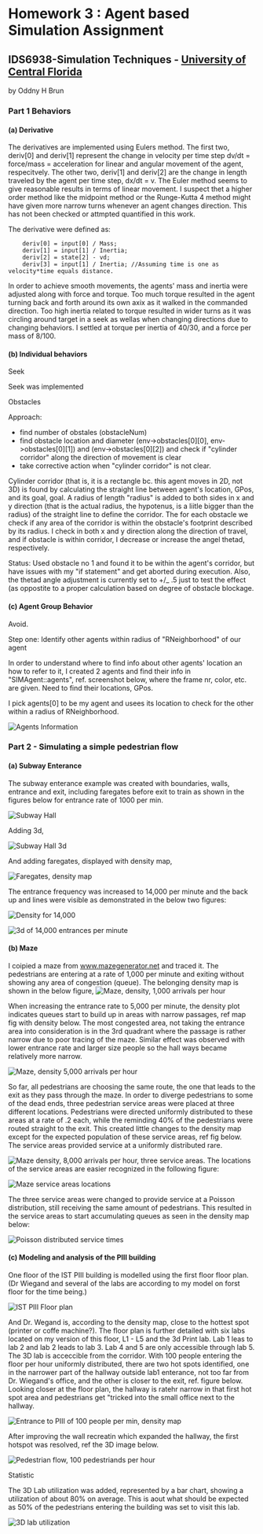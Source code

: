# Homework 3 : Agent based Simulation Assignment

## IDS6938-Simulation Techniques - [University of Central Florida](http://www.ist.ucf.edu/grad/)
by Oddny H Brun

### Part 1 Behaviors

#### (a) Derivative

The derivatives are implemented using Eulers method. The first two, deriv[0] and deriv[1] represent the change in velocity per time step dv/dt = force/mass = acceleration for linear and angular movement of the agent, respecitvely. The other two, deriv[1] and deriv[2] are the change in length traveled by the agent per time step, dx/dt = v. The Euler method seems to give reasonable results in terms of linear movement. I suspect thet a higher order method like the midpoint method or the Runge-Kutta 4 method might have given more narrow turns whenever an agent changes direction. This has not been checked or attmpted quantified in this work.

The derivative were defined as:

		deriv[0] = input[0] / Mass;
		deriv[1] = input[1] / Inertia;
		deriv[2] = state[2] - vd;
		deriv[3] = input[1] / Inertia; //Assuming time is one as velocity*time equals distance.

In order to achieve smooth movements, the agents' mass and inertia were adjusted along with force and torque. Too much torque resulted in the agent turning back and forth around its own axix as it walked in the commanded direction. Too high inertia related to torque resulted in wider turns as it was circling around target in a seek as wellas when changing directions due to changing behaviors. I settled at torque per inertia of 40/30, and a force per mass of 8/100.

#### (b) Individual behaviors

Seek

Seek was implemented

Obstacles

Approach:
- find number of obstales (obstacleNum)
- find obstacle location and diameter (env->obstacles[0][0], env->obstacles[0][1]) and (env->obstacles[0][2]) and check if "cylinder corridor" along the direction of movement is clear
- take corrective action when "cylinder corridor" is not clear.

Cylinder corridor (that is, it is a rectangle bc. this agent moves in 2D, not 3D) is found by calculating the straight line between agent's location, GPos, and its goal, goal. A radius of length "radius" is added to both sides in x and y direction (that is the actual radius, the hypotenus, is a liitle bigger than the radius) of the straight line to define the corridor. The for each obstacle we check if any area of the corridor is within the obstacle's footprint described by its radius. I check in both x and y direction along the direction of travel, and if obstacle is within corridor, I decrease or increase the angel thetad, respectively.

Status: Used obstacle no 1 and found it to be within the agent's corridor, but have issues with my "if statement" and get aborted during execution. Also, the thetad angle adjustment is currently set to +/_ .5 just to test the effect (as oppostite to a proper calculation based on degree of obstacle blockage.



#### (c) Agent Group Behavior

Avoid.

Step one: Identify other agents within radius of "RNeighborhood" of our agent

In order to understand where to find info about other agents' location an how to refer to it, I created 2 agents and find their info in "SIMAgent::agents", ref. screenshot below, where the frame nr, color, etc. are given. Need to find their locations, GPos.

I pick agents[0] to be my agent and usees its location to check for the other within a radius of RNeighborhood. 

![Agents Information](agents_2.png)


### Part 2 - Simulating a simple pedestrian flow

#### (a) Subway Enterance

The subway enterance example was created with boundaries, walls, entrance and exit, including faregates before exit to train as shown in the figures below for entrance rate of 1000 per min.

![Subway Hall](part2_a_1.png)

Adding 3d,

![Subway Hall 3d](part2_a_2.png)

And adding faregates, displayed with density map,

![Faregates, density map](part2_a_3.png)

The entrance frequency was increased to 14,000 per minute and the back up and lines were visible as demonstrated in the below two figures:

![Density for 14,000](part2_a_4.png)

![3d of 14,000 entrances per minute](part2_a_5.png)

#### (b) Maze

I coipied a maze from www.mazegenerator.net and traced it. The pedestrians are entering at a rate of 1,000 per minute and exiting without showing any area of congestion (queue). The belonging density map is shown in the below figure,
![Maze, density, 1,000 arrivals per hour](part2_b_1.PNG)

When increasing the entrance rate to 5,000 per minute, the density plot indicates queues start to build up in areas with narrow passages, ref map fig with density below. The most congested area, not taking the entrance area into consideration is in the 3rd quadrant where the passage is rather narrow due to poor tracing of the maze. Similar effect was observed with lower entrance rate and larger size people so the hall ways became relatively more narrow. 

![Maze, density 5,000 arrivals per hour](part2_b_2.png)

So far, all pedestrians are choosing the same route, the one that leads to the exit as they pass through the maze. In order to diverge pedestrians to some of the dead ends, three pedestrian service areas were placed at three different locations. Pedestrians were directed uniformly distributed to these areas at a rate of .2 each, while the reminding 40% of the pedestrians were routed straight to the exit. This created little changes to the density map except for the expected population of these service areas, ref fig below. The service areas provided service at a uniformly distributed rare.

![Maze density, 8,000 arrivals per hour, three service areas](part2_b_5.png). The locations of the service areas are easier recognized in the following figure:

![Maze service areas locations](part2_b_6.png)

The three service areas were changed to provide service at a Poisson distribution, still receiving the same amount of pedestrians. This resulted in the service areas to start accumulating queues as seen in the density map below:

![Poisson distributed service times](part2_b_7.png)


#### (c) Modeling and analysis of the PIII building

One floor of the IST PIII building is modelled using the first floor floor plan. (Dr Wiegand and several of the labs are according to my model on forst floor for the time being.)

![IST PIII Floor plan](part2_c_2.png)

And Dr. Wegand is, according to the density map, close to the hottest spot (printer or coffe machine?). The floor plan is further detailed with six labs located on my version of this floor, L1 - L5 and the 3d Print lab. Lab 1 leas to lab 2 and lab 2 leads to lab 3. Lab 4 and 5 are only accessible through lab 5. The 3D lab is acceccible from the corridor. With 100 people entering the floor per hour uniformly distributed, there are two hot spots identified, one in the narrower part of the hallway outside lab1 enterance, not too far from Dr. Wiegand's office, and the other is closer to the exit, ref. figure below. Looking closer at the floor plan, the hallway is ratehr narrow in that first hot spot area and pedestrians get "tricked into the small office next to the hallway.

![Entrance to PIII of 100 people per min, density map ](part2_c_4.png)

After improving the wall recreatin which expanded the hallway, the first hotspot was resolved, ref the 3D image below.

![Pedestrian flow, 100 pedestriands per hour](part2_c_5.png)

Statistic

The 3D Lab utilization was added, represented by a bar chart, showing a utilization of about 80% on average. This is aout what should be expected as 50% of the pedestrians entering the building was set to visit this lab.

![3D lab utilization](part2_c_6.png)